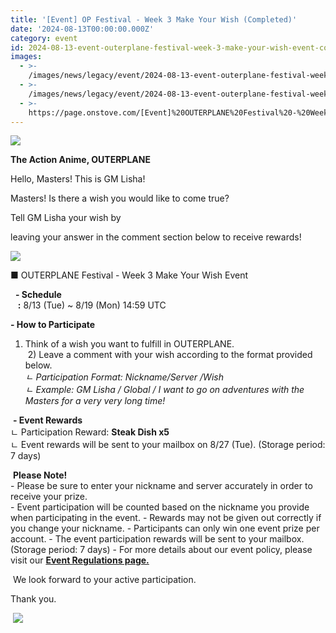```yaml
---
title: '[Event] OP Festival - Week 3 Make Your Wish (Completed)'
date: '2024-08-13T00:00:00.000Z'
category: event
id: 2024-08-13-event-outerplane-festival-week-3-make-your-wish-event-completed
images:
  - >-
    /images/news/legacy/event/2024-08-13-event-outerplane-festival-week-3-make-your-wish-event-completed/da5d60a649a246dca2e5c18bc94d6f79.webp
  - >-
    /images/news/legacy/event/2024-08-13-event-outerplane-festival-week-3-make-your-wish-event-completed/524d619216e04eff8d5e36e75def6037.webp
  - >-
    https://page.onstove.com/[Event]%20OUTERPLANE%20Festival%20-%20Week%203%20Make%20Your%20Wish%20Event(Completed)_fichiers/%EC%95%84%EC%97%90%EB%A5%B4_1694156343734.png
---
```


![](/images/news/legacy/event/2024-08-13-event-outerplane-festival-week-3-make-your-wish-event-completed/da5d60a649a246dca2e5c18bc94d6f79.webp)  

**The Action Anime, OUTERPLANE**

Hello, Masters! This is GM Lisha!

Masters! Is there a wish you would like to come true?

Tell GM Lisha your wish by 

leaving your answer in the comment section below to receive rewards!

![](/images/news/legacy/event/2024-08-13-event-outerplane-festival-week-3-make-your-wish-event-completed/524d619216e04eff8d5e36e75def6037.webp)

■ OUTERPLANE Festival - Week 3 Make Your Wish Event

  **- Schedule**  
   **:** 8/13 (Tue) ~ 8/19 (Mon) 14:59 UTC  
  
**\- How to Participate**  
1) Think of a wish you want to fulfill in OUTERPLANE.  
 2) Leave a comment with your wish according to the format provided below.  
*ㄴ Participation Format: Nickname/Server /Wish  
ㄴ Example: GM Lisha / Global / I want to go on adventures with the Masters for a very very long time!*   
  
 **- Event Rewards**  
ㄴ Participation Reward: **Steak Dish x5**  
ㄴ Event rewards will be sent to your mailbox on 8/27 (Tue). (Storage period: 7 days)

  
 **Please Note!**  
\- Please be sure to enter your nickname and server accurately in order to receive your prize.  
\- Event participation will be counted based on the nickname you provide when participating in the event. - Rewards may not be given out correctly if you change your nickname. - Participants can only win one event prize per account. - The event participation rewards will be sent to your mailbox. (Storage period: 7 days) - For more details about our event policy, please visit our [**Event Regulations page.**](https://common.game.onstove.com/terms/index?gameType=MOBILE&termsType=8&langCode=en)

  
 We look forward to your active participation.

Thank you.

 ![](https://page.onstove.com/[Event]%20OUTERPLANE%20Festival%20-%20Week%203%20Make%20Your%20Wish%20Event(Completed)_fichiers/%EC%95%84%EC%97%90%EB%A5%B4_1694156343734.png)
